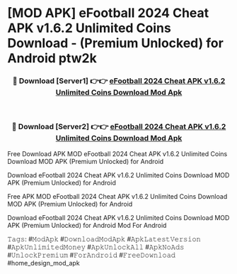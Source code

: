 # [MOD APK] eFootball 2024 Cheat APK v1.6.2 Unlimited Coins Download - (Premium Unlocked) for Android ptw2k



<div align="center">
<h3>🔴 Download [Server1] 👉👉 <a href="https://momento.my/?title=eFootball_2024_Cheat_APK_v1.6.2_Unlimited_Coins_Download">eFootball 2024 Cheat APK v1.6.2 Unlimited Coins Download Mod Apk</a></h3><br>

<h3>🔴 Download [Server2] 👉👉 <a href="https://momento.my/?title=eFootball_2024_Cheat_APK_v1.6.2_Unlimited_Coins_Download">eFootball 2024 Cheat APK v1.6.2 Unlimited Coins Download Mod Apk</a></h3>
</div>



Free Download APK MOD eFootball 2024 Cheat APK v1.6.2 Unlimited Coins Download MOD APK (Premium Unlocked) for Android

Download eFootball 2024 Cheat APK v1.6.2 Unlimited Coins Download MOD APK (Premium Unlocked) for Android

Free APK MOD eFootball 2024 Cheat APK v1.6.2 Unlimited Coins Download MOD APK (Premium Unlocked) for Android

Download eFootball 2024 Cheat APK v1.6.2 Unlimited Coins Download MOD APK (Premium Unlocked) for Android Mod For Android

𝚃𝚊𝚐𝚜: #𝙼𝚘𝚍𝙰𝚙𝚔 #𝙳𝚘𝚠𝚗𝚕𝚘𝚊𝚍𝙼𝚘𝚍𝙰𝚙𝚔 #𝙰𝚙𝚔𝙻𝚊𝚝𝚎𝚜𝚝𝚅𝚎𝚛𝚜𝚒𝚘𝚗 #𝙰𝚙𝚔𝚄𝚗𝚕𝚒𝚖𝚒𝚝𝚎𝚍𝙼𝚘𝚗𝚎𝚢 #𝙰𝚙𝚔𝚄𝚗𝚕𝚘𝚌𝚔𝙰𝚕𝚕 #𝙰𝚙𝚔𝙽𝚘𝙰𝚍𝚜 #𝚄𝚗𝚕𝚘𝚌𝚔𝙿𝚛𝚎𝚖𝚒𝚞𝚖 #𝙵𝚘𝚛𝙰𝚗𝚍𝚛𝚘𝚒𝚍 #𝙵𝚛𝚎𝚎𝙳𝚘𝚠𝚗𝚕𝚘𝚊𝚍 #home_design_mod_apk
